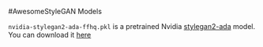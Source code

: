 #AwesomeStyleGAN Models

`nvidia-stylegan2-ada-ffhq.pkl` is a pretrained Nvidia [stylegan2-ada](https://github.com/NVlabs/stylegan2-ada) model. You can download it [here](https://nvlabs-fi-cdn.nvidia.com/stylegan2-ada/pretrained/ffhq.pkl)
